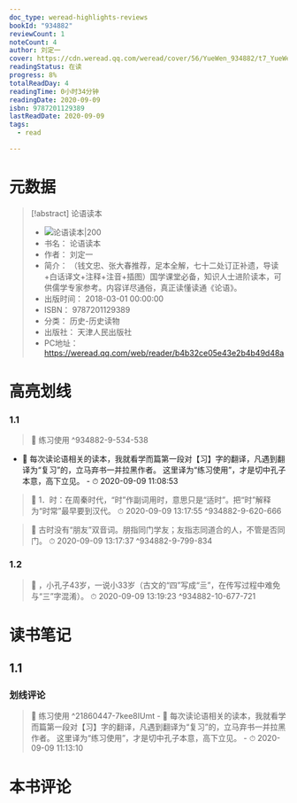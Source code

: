 ```yaml
---
doc_type: weread-highlights-reviews
bookId: "934882"
reviewCount: 1
noteCount: 4
author: 刘定一
cover: https://cdn.weread.qq.com/weread/cover/56/YueWen_934882/t7_YueWen_934882.jpg
readingStatus: 在读
progress: 8%
totalReadDay: 4
readingTime: 0小时34分钟
readingDate: 2020-09-09
isbn: 9787201129389
lastReadDate: 2020-09-09
tags:
  - read

---
```

# 元数据
> [!abstract] 论语读本
> - ![ 论语读本|200](https://cdn.weread.qq.com/weread/cover/56/YueWen_934882/t7_YueWen_934882.jpg)
> - 书名： 论语读本
> - 作者： 刘定一
> - 简介： （钱文忠、张大春推荐，足本全解，七十二处订正补遗，导读+白话译文+注释+注音+插图）国学课堂必备，知识人士进阶读本，可供儒学专家参考。内容详尽通俗，真正读懂读通《论语》。
> - 出版时间： 2018-03-01 00:00:00
> - ISBN： 9787201129389
> - 分类： 历史-历史读物
> - 出版社： 天津人民出版社
> - PC地址：https://weread.qq.com/web/reader/b4b32ce05e43e2b4b49d48a

# 高亮划线

### 1.1

> 📌 练习使用 ^934882-9-534-538
- 💭 每次读论语相关的读本，我就看学而篇第一段对【习】字的翻译，凡遇到翻译为“复习”的，立马弃书一并拉黑作者。
   这里译为“练习使用”，才是切中孔子本意，高下立见。 - ⏱ 2020-09-09 11:08:53 

> 📌 1．时：在周秦时代，“时”作副词用时，意思只是“适时”。把“时”解释为“时常”最早要到汉代。 
> ⏱ 2020-09-09 13:17:55 ^934882-9-620-666

> 📌 古时没有“朋友”双音词。朋指同门学友；友指志同道合的人，不管是否同门。 
> ⏱ 2020-09-09 13:17:37 ^934882-9-799-834

### 1.2

> 📌 ，小孔子43岁，一说小33岁（古文的“四”写成“亖”，在传写过程中难免与“三”字混淆）。 
> ⏱ 2020-09-09 13:19:23 ^934882-10-677-721

# 读书笔记

## 1.1

### 划线评论
> 📌 练习使用  ^21860447-7kee8IUmt
    - 💭 每次读论语相关的读本，我就看学而篇第一段对【习】字的翻译，凡遇到翻译为“复习”的，立马弃书一并拉黑作者。
这里译为“练习使用”，才是切中孔子本意，高下立见。
    - ⏱ 2020-09-09 11:13:10
   
# 本书评论

